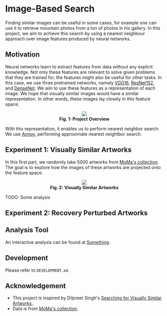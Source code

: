 # Image-Based Search

Finding similar images can be useful in some cases, for example one can use it to retrieve mountain photos from a ton of photos in his gallery. In this project, we aim to achieve this search by using a nearest neighbour approach over image features produced by neural networks.

## Motivation
Neural networks learn to extract features from data without any explicit knowledge. Not only these features are relevant to solve given problems that they are trained for, the features might also be useful for other tasks. In this case, we use three pretrained networks, namely [VGG16][vgg16], [ResNet152][resnet], and [DenseNet][densenet]. We aim to use these features as a representation of each image. We hope that visually similar images would have a similar representation. In other words, these images lay closely in this feature space. 

<div align="center">
<img src="https://i.imgur.com/as9lJ7i.png"/><br>
<b>Fig. 1: Project Overview</b>
</div>

With this representation, it enables us to perform nearest neighbor search. We use [Annoy][annoy], performing approximate nearest neightbor search.

## Experiment 1: Visually Similar Artworks
In this first part, we randomly take 5000 artworks from [MoMa's collection][dataset]. The goal is to explore how the images of these artworks are projected onto the feature space.

<div align="center">
<img src="https://i.imgur.com/Jz9snGi.png"/><br>
<b>Fig. 2: Visually Similar Artworks</b>
</div>

TODO: Some analysis

## Experiment 2: Recovery Perturbed Artworks

## Analysis Tool
An interactive analysis can be found at [Something][tool].

## Development
Please refer to `DEVELOPMENT.md`.

## Acknowledgement
- This project is inspired by Dilpreet Singh's [Searching for Visually Similar Artworks
][idea].
- Data is from [MoMa's collection][dataset].


[idea]: http://ai.sensilab.monash.edu/2018/09/17/similarity-search-engine/
[dataset]: https://github.com/MuseumofModernArt/collection
[tool]: http://pat.chormai.org/artwork-similarity-vis-tool/
[annoy]: https://github.com/spotify/annoy
[vgg16]: x
[resnet]: x
[densenet]: x
